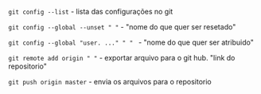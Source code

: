 `git config --list` - lista das configurações no git 

`git config --global --unset " "` - "nome do que quer ser resetado"

`git config --global "user. ..." " " ` - "nome do que quer ser atribuido"

`git remote add origin " "` - exportar arquivo para o git hub. "link do repositorio"

`git push origin master` - envia os arquivos para o repositorio

